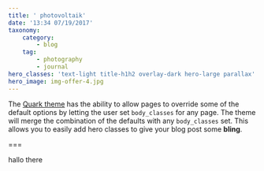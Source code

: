 ```yaml
---
title: ' photovoltaik'
date: '13:34 07/19/2017'
taxonomy:
    category:
        - blog
    tag:
        - photography
        - journal
hero_classes: 'text-light title-h1h2 overlay-dark hero-large parallax'
hero_image: img-offer-4.jpg
---
```


The [Quark theme](https://getgrav.org/downloads/themes) has the ability to allow pages to override some of the default options by letting the user set `body_classes` for any page.  The theme will merge the combination of the defaults with any `body_classes` set. This allows you to easily add hero classes to give your blog post some **bling**.

===

hallo there 
